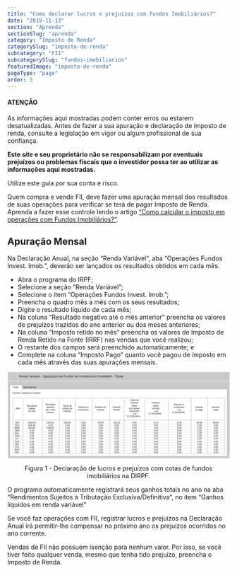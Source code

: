```yaml
---
title: "Como declarar lucros e prejuízos com Fundos Imobiliários?"
date: "2019-11-13"
section: "Aprenda"
sectionSlug: "aprenda"
category: "Imposto de Renda"
categorySlug: "imposto-de-renda"
subcategory: "FII"
subcategorySlug: "fundos-imobiliarios"
featuredImage: "imposto-de-renda"
pageType: "page"
order: 5
---
```


<div class="dashedBox">

<h4>ATENÇÃO</h4>

As informações aqui mostradas podem conter erros ou estarem desatualizadas. Antes de fazer a sua apuração e declaração de imposto de renda, consulte a legislação em vigor ou algum profissional de sua confiança.

**Este *site* e seu proprietário não se responsabilizam por eventuais prejuízos ou problemas fiscais que o investidor possa ter ao utilizar as informações aqui mostradas.**

Utilize este guia por sua conta e risco.


</div>


Quem compra e vende FII, deve fazer uma apuração mensal dos resultados de suas operações para verificar se terá de pagar Imposto de Renda. Aprenda a fazer esse controle lendo o artigo [“Como calcular o imposto em operações com Fundos Imobiliários?”](calculo-do-resultado-operacoes-com-fii).


## Apuração Mensal

Na Declaração Anual, na seção “Renda Variável“, aba “Operações Fundos Invest. Imob.”, deverão ser lançados os resultados obtidos em cada mês.

- Abra o programa do IRPF;
- Selecione a seção “Renda Variável”;
- Selecione o item “Operações Fundos Invest. Imob.”;
- Preencha o quadro mês a mês com os seus resultados;
- Digite o resultado líquido de cada mês;
- Na coluna “Resultado negativo até o mês anterior” preencha os valores de prejuízos trazidos do ano anterior ou dos meses anteriores;
- Na coluna “Imposto retido no mês” preencha os valores de Imposto de Renda Retido na Fonte (IRRF) nas vendas que você realizou;
- O restante dos campos será preenchido automaticamente; e
- Complete na coluna “Imposto Pago” quanto você pagou de imposto em cada mês através das suas apurações mensais.



<div style="text-align:center;">

<svg  viewBox="0 0 494 191" >
<style type="text/css">
	.st0{fill:#CACACA;}
	.st1{fill:#FFFFFF;}
	.st2{fill:none;stroke:#FFFFFF;stroke-width:0.5;stroke-miterlimit:10;}
	.st3{fill:none;stroke:#CACACA;stroke-miterlimit:10;}
	.st4{fill:none;stroke:#CACACA;stroke-width:0.5;stroke-miterlimit:10;}
	.st5{fill:#222220;}
	.st6{font-family:'Arial';}
	.st7{font-size:7px;}
	.st8{font-size:5px;}
</style>
<g id="fundo_cinza">
	<rect id="XMLID_116_" x="1" class="st0" width="493" height="191"/>
</g>
<g id="fundo_branco">
	<rect id="XMLID_115_" x="6.1" y="38.3" class="st1" width="481.9" height="147.7"/>
	<rect x="6" y="29" class="st1" width="26" height="10"/>
</g>
<g id="bordas">
	<line id="XMLID_114_" class="st2" x1="522" y1="20" x2="-2.2" y2="20"/>
	<line id="XMLID_113_" class="st2" x1="22.3" y1="20" x2="22.3" y2="-2.2"/>
	<rect id="XMLID_112_" x="12.4" y="57.5" class="st3" width="470.1" height="123"/>
	<line class="st3" x1="34.5" y1="57.5" x2="34.5" y2="180.5"/>
	<line class="st3" x1="77.5" y1="57.5" x2="77.5" y2="180.5"/>
	<line class="st3" x1="115.5" y1="57.5" x2="115.5" y2="180.5"/>
	<line class="st3" x1="151.5" y1="57.5" x2="151.5" y2="180.5"/>
	<line class="st3" x1="188.5" y1="57.5" x2="188.5" y2="180.5"/>
	<line class="st3" x1="227.5" y1="57.5" x2="227.5" y2="180.5"/>
	<line class="st3" x1="259.5" y1="57.5" x2="259.5" y2="180.5"/>
	<line class="st3" x1="305.5" y1="57.5" x2="305.5" y2="180.5"/>
	<line class="st3" x1="357.5" y1="57.5" x2="357.5" y2="180.5"/>
	<line class="st3" x1="408.5" y1="57.5" x2="408.5" y2="180.5"/>
	<line class="st3" x1="445.5" y1="57.5" x2="445.5" y2="180.5"/>
	<line class="st3" x1="12.5" y1="106.5" x2="482.5" y2="106.5"/>
	<line class="st4" x1="12.5" y1="114.5" x2="482.5" y2="114.5"/>
	<line class="st4" x1="12.5" y1="120.5" x2="482.5" y2="120.5"/>
	<line class="st4" x1="12.5" y1="126.5" x2="482.5" y2="126.5"/>
	<line class="st4" x1="12.5" y1="132.5" x2="482.5" y2="132.5"/>
	<line class="st4" x1="12.5" y1="138.5" x2="482.5" y2="138.5"/>
	<line class="st4" x1="12.5" y1="144.5" x2="482.5" y2="144.5"/>
	<line class="st4" x1="12.5" y1="150.5" x2="482.5" y2="150.5"/>
	<line class="st4" x1="12.5" y1="156.5" x2="482.5" y2="156.5"/>
	<line class="st4" x1="12.5" y1="162.5" x2="482.5" y2="162.5"/>
	<line class="st4" x1="12.5" y1="168.5" x2="482.5" y2="168.5"/>
	<line class="st4" x1="12.5" y1="174.5" x2="482.5" y2="174.5"/>
</g>
<g id="botões">
</g>
<g id="texto">
	<text id="XMLID_101_" transform="matrix(1 0 0 1 25.3921 11.6148)" class="st5 st6 st7">Renda Variável - Operações de Fundos de Investimento Imobiliário - Titular</text>
	<text id="XMLID_100_" transform="matrix(1 0 0 1 11.3682 35.4007)" class="st5 st6 st8">Titular</text>
	<text id="XMLID_1_" transform="matrix(1 0 0 1 34.9659 35.4007)" class="st5 st6 st8">Dependentes</text>
	<text id="XMLID_2_" transform="matrix(1 0 0 1 11.5499 48.4007)" class="st5 st6 st8">Ganhos Líquidos ou Perdas</text>
	<text id="XMLID_3_" transform="matrix(1 0 0 1 16.7002 113.4007)"><tspan x="0" y="0" class="st5 st6 st8">JAN</tspan><tspan x="0" y="6" class="st5 st6 st8">FEV</tspan><tspan x="-0.8" y="12" class="st5 st6 st8">MAR</tspan><tspan x="-0.4" y="18" class="st5 st6 st8">ABR</tspan><tspan x="-0.2" y="24" class="st5 st6 st8">MAI</tspan><tspan x="-0.1" y="30" class="st5 st6 st8">JUN</tspan><tspan x="0.4" y="36" class="st5 st6 st8">JUL</tspan><tspan x="-0.9" y="42" class="st5 st6 st8">AGO</tspan><tspan x="-0.1" y="48" class="st5 st6 st8">SET</tspan><tspan x="-0.6" y="54" class="st5 st6 st8">OUT</tspan><tspan x="-0.8" y="60" class="st5 st6 st8">NOV</tspan><tspan x="-0.5" y="66" class="st5 st6 st8">DEZ</tspan></text>
	<text id="XMLID_4_" transform="matrix(1 0 0 1 44.971 113.4007)"><tspan x="0" y="0" class="st5 st6 st8">1000,00</tspan><tspan x="0.5" y="6" class="st5 st6 st8">-500,00</tspan><tspan x="1.6" y="12" class="st5 st6 st8">500,00</tspan><tspan x="4.8" y="18" class="st5 st6 st8">0,00</tspan><tspan x="4.8" y="24" class="st5 st6 st8">0,00</tspan><tspan x="4.8" y="30" class="st5 st6 st8">0,00</tspan><tspan x="4.8" y="36" class="st5 st6 st8">0,00</tspan><tspan x="4.8" y="42" class="st5 st6 st8">0,00</tspan><tspan x="4.8" y="48" class="st5 st6 st8">0,00</tspan><tspan x="4.8" y="54" class="st5 st6 st8">0,00</tspan><tspan x="4.8" y="60" class="st5 st6 st8">0,00</tspan><tspan x="4.8" y="66" class="st5 st6 st8">0,00</tspan></text>
	<text id="XMLID_17_" transform="matrix(1 0 0 1 88.0599 113.4007)"><tspan x="0" y="0" class="st5 st6 st8">500,00</tspan><tspan x="3.2" y="6" class="st5 st6 st8">0,00</tspan><tspan x="0" y="12" class="st5 st6 st8">500,00</tspan><tspan x="3.2" y="18" class="st5 st6 st8">0,00</tspan><tspan x="3.2" y="24" class="st5 st6 st8">0,00</tspan><tspan x="3.2" y="30" class="st5 st6 st8">0,00</tspan><tspan x="3.2" y="36" class="st5 st6 st8">0,00</tspan><tspan x="3.2" y="42" class="st5 st6 st8">0,00</tspan><tspan x="3.2" y="48" class="st5 st6 st8">0,00</tspan><tspan x="3.2" y="54" class="st5 st6 st8">0,00</tspan><tspan x="3.2" y="60" class="st5 st6 st8">0,00</tspan><tspan x="3.2" y="66" class="st5 st6 st8">0,00</tspan></text>
	<text id="XMLID_18_" transform="matrix(1 0 0 1 125.56 113.4007)"><tspan x="0" y="0" class="st5 st6 st8">500,00</tspan><tspan x="3.2" y="6" class="st5 st6 st8">0,00</tspan><tspan x="3.2" y="12" class="st5 st6 st8">0,00</tspan><tspan x="3.2" y="18" class="st5 st6 st8">0,00</tspan><tspan x="3.2" y="24" class="st5 st6 st8">0,00</tspan><tspan x="3.2" y="30" class="st5 st6 st8">0,00</tspan><tspan x="3.2" y="36" class="st5 st6 st8">0,00</tspan><tspan x="3.2" y="42" class="st5 st6 st8">0,00</tspan><tspan x="3.2" y="48" class="st5 st6 st8">0,00</tspan><tspan x="3.2" y="54" class="st5 st6 st8">0,00</tspan><tspan x="3.2" y="60" class="st5 st6 st8">0,00</tspan><tspan x="3.2" y="66" class="st5 st6 st8">0,00</tspan></text>
	<text id="XMLID_19_" transform="matrix(1 0 0 1 164.2386 113.4007)"><tspan x="0" y="0" class="st5 st6 st8">0,00</tspan><tspan x="0" y="6" class="st5 st6 st8">0,00</tspan><tspan x="0" y="12" class="st5 st6 st8">0,00</tspan><tspan x="0" y="18" class="st5 st6 st8">0,00</tspan><tspan x="0" y="24" class="st5 st6 st8">0,00</tspan><tspan x="0" y="30" class="st5 st6 st8">0,00</tspan><tspan x="0" y="36" class="st5 st6 st8">0,00</tspan><tspan x="0" y="42" class="st5 st6 st8">0,00</tspan><tspan x="0" y="48" class="st5 st6 st8">0,00</tspan><tspan x="0" y="54" class="st5 st6 st8">0,00</tspan><tspan x="0" y="60" class="st5 st6 st8">0,00</tspan><tspan x="0" y="66" class="st5 st6 st8">0,00</tspan></text>
	<text id="XMLID_20_" transform="matrix(1 0 0 1 201.1497 113.4007)"><tspan x="0" y="0" class="st5 st6 st8">20,00</tspan><tspan x="1.6" y="6" class="st5 st6 st8">0,00</tspan><tspan x="1.6" y="12" class="st5 st6 st8">0,00</tspan><tspan x="1.6" y="18" class="st5 st6 st8">0,00</tspan><tspan x="1.6" y="24" class="st5 st6 st8">0,00</tspan><tspan x="1.6" y="30" class="st5 st6 st8">0,00</tspan><tspan x="1.6" y="36" class="st5 st6 st8">0,00</tspan><tspan x="1.6" y="42" class="st5 st6 st8">0,00</tspan><tspan x="1.6" y="48" class="st5 st6 st8">0,00</tspan><tspan x="1.6" y="54" class="st5 st6 st8">0,00</tspan><tspan x="1.6" y="60" class="st5 st6 st8">0,00</tspan><tspan x="1.6" y="66" class="st5 st6 st8">0,00</tspan></text>
	<text id="XMLID_21_" transform="matrix(1 0 0 1 235.0596 113.4007)"><tspan x="0" y="0" class="st5 st6 st8">100,00</tspan><tspan x="3.2" y="6" class="st5 st6 st8">0,00</tspan><tspan x="3.2" y="12" class="st5 st6 st8">0,00</tspan><tspan x="3.2" y="18" class="st5 st6 st8">0,00</tspan><tspan x="3.2" y="24" class="st5 st6 st8">0,00</tspan><tspan x="3.2" y="30" class="st5 st6 st8">0,00</tspan><tspan x="3.2" y="36" class="st5 st6 st8">0,00</tspan><tspan x="3.2" y="42" class="st5 st6 st8">0,00</tspan><tspan x="3.2" y="48" class="st5 st6 st8">0,00</tspan><tspan x="3.2" y="54" class="st5 st6 st8">0,00</tspan><tspan x="3.2" y="60" class="st5 st6 st8">0,00</tspan><tspan x="3.2" y="66" class="st5 st6 st8">0,00</tspan></text>
	<text id="XMLID_22_" transform="matrix(1 0 0 1 277.7386 113.4007)"><tspan x="0" y="0" class="st5 st6 st8">0,00</tspan><tspan x="0" y="6" class="st5 st6 st8">0,00</tspan><tspan x="0" y="12" class="st5 st6 st8">0,00</tspan><tspan x="0" y="18" class="st5 st6 st8">0,00</tspan><tspan x="0" y="24" class="st5 st6 st8">0,00</tspan><tspan x="0" y="30" class="st5 st6 st8">0,00</tspan><tspan x="0" y="36" class="st5 st6 st8">0,00</tspan><tspan x="0" y="42" class="st5 st6 st8">0,00</tspan><tspan x="0" y="48" class="st5 st6 st8">0,00</tspan><tspan x="0" y="54" class="st5 st6 st8">0,00</tspan><tspan x="0" y="60" class="st5 st6 st8">0,00</tspan><tspan x="0" y="66" class="st5 st6 st8">0,00</tspan></text>
	<text id="XMLID_23_" transform="matrix(1 0 0 1 325.2388 113.4007)"><tspan x="0" y="0" class="st5 st6 st8">0,10</tspan><tspan x="0" y="6" class="st5 st6 st8">0,00</tspan><tspan x="0" y="12" class="st5 st6 st8">0,00</tspan><tspan x="0" y="18" class="st5 st6 st8">0,00</tspan><tspan x="0" y="24" class="st5 st6 st8">0,00</tspan><tspan x="0" y="30" class="st5 st6 st8">0,00</tspan><tspan x="0" y="36" class="st5 st6 st8">0,00</tspan><tspan x="0" y="42" class="st5 st6 st8">0,00</tspan><tspan x="0" y="48" class="st5 st6 st8">0,00</tspan><tspan x="0" y="54" class="st5 st6 st8">0,00</tspan><tspan x="0" y="60" class="st5 st6 st8">0,00</tspan><tspan x="0" y="66" class="st5 st6 st8">0,00</tspan></text>
	<text id="XMLID_24_" transform="matrix(1 0 0 1 377.2386 113.4007)"><tspan x="0" y="0" class="st5 st6 st8">0,00</tspan><tspan x="0" y="6" class="st5 st6 st8">0,00</tspan><tspan x="0" y="12" class="st5 st6 st8">0,00</tspan><tspan x="0" y="18" class="st5 st6 st8">0,00</tspan><tspan x="0" y="24" class="st5 st6 st8">0,00</tspan><tspan x="0" y="30" class="st5 st6 st8">0,00</tspan><tspan x="0" y="36" class="st5 st6 st8">0,00</tspan><tspan x="0" y="42" class="st5 st6 st8">0,00</tspan><tspan x="0" y="48" class="st5 st6 st8">0,00</tspan><tspan x="0" y="54" class="st5 st6 st8">0,00</tspan><tspan x="0" y="60" class="st5 st6 st8">0,00</tspan><tspan x="0" y="66" class="st5 st6 st8">0,00</tspan></text>
	<text id="XMLID_25_" transform="matrix(1 0 0 1 420.65 113.4007)"><tspan x="0" y="0" class="st5 st6 st8">99,90</tspan><tspan x="1.6" y="6" class="st5 st6 st8">0,00</tspan><tspan x="1.6" y="12" class="st5 st6 st8">0,00</tspan><tspan x="1.6" y="18" class="st5 st6 st8">0,00</tspan><tspan x="1.6" y="24" class="st5 st6 st8">0,00</tspan><tspan x="1.6" y="30" class="st5 st6 st8">0,00</tspan><tspan x="1.6" y="36" class="st5 st6 st8">0,00</tspan><tspan x="1.6" y="42" class="st5 st6 st8">0,00</tspan><tspan x="1.6" y="48" class="st5 st6 st8">0,00</tspan><tspan x="1.6" y="54" class="st5 st6 st8">0,00</tspan><tspan x="1.6" y="60" class="st5 st6 st8">0,00</tspan><tspan x="1.6" y="66" class="st5 st6 st8">0,00</tspan></text>
	<text id="XMLID_26_" transform="matrix(1 0 0 1 457.15 113.4007)"><tspan x="0" y="0" class="st5 st6 st8">99,90</tspan><tspan x="1.6" y="6" class="st5 st6 st8">0,00</tspan><tspan x="1.6" y="12" class="st5 st6 st8">0,00</tspan><tspan x="1.6" y="18" class="st5 st6 st8">0,00</tspan><tspan x="1.6" y="24" class="st5 st6 st8">0,00</tspan><tspan x="1.6" y="30" class="st5 st6 st8">0,00</tspan><tspan x="1.6" y="36" class="st5 st6 st8">0,00</tspan><tspan x="1.6" y="42" class="st5 st6 st8">0,00</tspan><tspan x="1.6" y="48" class="st5 st6 st8">0,00</tspan><tspan x="1.6" y="54" class="st5 st6 st8">0,00</tspan><tspan x="1.6" y="60" class="st5 st6 st8">0,00</tspan><tspan x="1.6" y="66" class="st5 st6 st8">0,00</tspan></text>
	<text id="XMLID_5_" transform="matrix(1 0 0 1 18.5176 82.0674)" class="st5 st6 st8">Mês</text>
	<text id="XMLID_16_" transform="matrix(1 0 0 1 454.0521 79.0674)"><tspan x="0" y="0" class="st5 st6 st8">Imposto</tspan><tspan x="4.2" y="6" class="st5 st6 st8">pago</tspan></text>
	<text id="XMLID_15_" transform="matrix(1 0 0 1 417.5524 79.0674)"><tspan x="0" y="0" class="st5 st6 st8">Imposto</tspan><tspan x="0.8" y="6" class="st5 st6 st8">a pagar</tspan></text>
	<text id="XMLID_14_" transform="matrix(1 0 0 1 370.1721 73.0674)"><tspan x="0" y="0" class="st5 st6 st8">Imposto a</tspan><tspan x="-1" y="6" class="st5 st6 st8">compensar</tspan><tspan x="8" y="12" class="st5 st6 st8">(Lei</tspan><tspan x="-4.7" y="18" class="st5 st6 st8">11.033/2004)</tspan></text>
	<text id="XMLID_13_" transform="matrix(1 0 0 1 320.5526 70.0674)"><tspan x="0" y="0" class="st5 st6 st8">Imposto</tspan><tspan x="3.1" y="6" class="st5 st6 st8">retido</tspan><tspan x="1.2" y="12" class="st5 st6 st8">no mês</tspan><tspan x="5.7" y="18" class="st5 st6 st8">(Lei</tspan><tspan x="-7.1" y="24" class="st5 st6 st8">11.033/2004)</tspan></text>
	<text id="XMLID_12_" transform="matrix(1 0 0 1 272.4912 64.0674)"><tspan x="0" y="0" class="st5 st6 st8">Saldo do</tspan><tspan x="0.9" y="6" class="st5 st6 st8">imposto</tspan><tspan x="3.6" y="12" class="st5 st6 st8">retido</tspan><tspan x="-2.4" y="18" class="st5 st6 st8">nos meses</tspan><tspan x="-1.8" y="24" class="st5 st6 st8">anteriores</tspan><tspan x="6.2" y="30" class="st5 st6 st8">(Lei</tspan><tspan x="-6.6" y="36" class="st5 st6 st8">11.033/2004)</tspan></text>
	<text id="XMLID_11_" transform="matrix(1 0 0 1 233.5524 79.0674)"><tspan x="0" y="0" class="st5 st6 st8">Imposto</tspan><tspan x="2.1" y="6" class="st5 st6 st8">devido</tspan></text>
	<text id="XMLID_10_" transform="matrix(1 0 0 1 194.2377 79.0674)"><tspan x="0" y="0" class="st5 st6 st8">Alíquota do</tspan><tspan x="4.2" y="6" class="st5 st6 st8">imposto</tspan></text>
	<text id="XMLID_9_" transform="matrix(1 0 0 1 157.5023 79.0674)"><tspan x="0" y="0" class="st5 st6 st8">Prejuízo a</tspan><tspan x="-1.3" y="6" class="st5 st6 st8">compensar</tspan></text>
	<text id="XMLID_8_" transform="matrix(1 0 0 1 124.4836 76.0674)"><tspan x="0" y="0" class="st5 st6 st8">Base de</tspan><tspan x="-2.6" y="6" class="st5 st6 st8">cálculo do</tspan><tspan x="-0.1" y="12" class="st5 st6 st8">imposto</tspan></text>
	<text id="XMLID_7_" transform="matrix(1 0 0 1 84.5572 73.0674)"><tspan x="0" y="0" class="st5 st6 st8">Resultado</tspan><tspan x="1.6" y="6" class="st5 st6 st8">negativo</tspan><tspan x="-0.1" y="12" class="st5 st6 st8">até o mês</tspan><tspan x="2.5" y="18" class="st5 st6 st8">anterior</tspan></text>
	<text id="XMLID_6_" transform="matrix(1 0 0 1 43.057 76.0674)"><tspan x="0" y="0" class="st5 st6 st8">Resultado</tspan><tspan x="4.1" y="6" class="st5 st6 st8">líquido</tspan><tspan x="3.2" y="12" class="st5 st6 st8">do mês</tspan></text>
</g>
</svg>


</div>
<p class="legenda" style="text-align:center">Figura 1 - Declaração de lucros e prejuízos com cotas de fundos imobiliários na DIRPF.</p>




O programa automaticamente registrará seus ganhos totais no ano na aba “Rendimentos Sujeitos à Tributação Exclusiva/Definitiva“, no item “Ganhos líquidos em renda variável”

Se você faz operações com FII, registrar lucros e prejuízos na Declaração Anual irá permitir-lhe compensar no próximo ano os prejuízos ocorridos no ano corrente.

Vendas de FII não possuem isenção para nenhum valor. Por isso, se você tiver feito qualquer venda, mesmo que tenha tido prejuízo, preencha o Imposto de Renda.